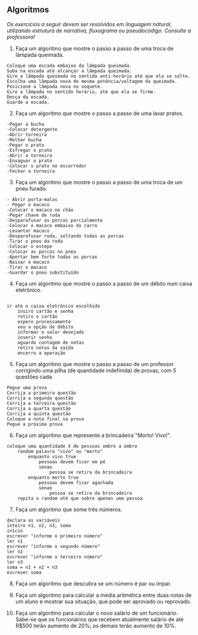 ## Algoritmos

_Os exercícios a seguir devem ser resolvidos em linguagem natural, utilizando estrutura de narrativa, fluxograma ou pseudocódigo. Consulte a professora!_

1. Faça um algoritmo que mostre o passo a passo de uma troca de lâmpada queimada.

```
Coloque uma escada embaixo da lâmpada queimada. 
Suba na escada até alcançar a lâmpada queimada. 
Gire a lâmpada queimada no sentido anti-horário até que ela se solte. 
Escolha uma lâmpada nova de mesma potência/voltagem da queimada.
Posicione a lâmpada nova no soquete. 
Gire a lâmpada no sentido horário, até que ela se firme. 
Desça da escada. 
Guarde a escada.

```

2. Faça um algoritmo que mostre o passo a passo de uma lavar pratos.
```
-Pegar a bucha 
-Colocar detergente
-Abrir torneira
-Molhar bucha
-Pegar o prato
-Esfregar o prato
-Abrir a torneira 
-Enxaguar o prato
-Colocar o prato no escorredor
-Fechar a torneira
```

3. Faça um algoritmo que mostre o passo a passo de uma troca de um pneu furado.
```
- Abrir porta-malas 
- Pegar o macaco
-Colocar o macaco no chão 
-Pegar chave de roda 
-Desparafusar as porcas parcialmente 
-Colocar o macaco embaixo do carro
-Levantar macaco
-Desparafusar roda, soltando todas as porcas
-Tirar o pneu da roda 
-Colocar o estepe
-Colocar as porcas no pneu
-Apertar bem forte todas as porcas 
-Baixar o macaco
-Tirar o macaco
-Guardar o pneu substituído
```

4. Faça um algoritmo que mostre o passo a passo de um débito num caixa eletrônico.
```

ir até o caixa eletrônico escolhido 
	insiro cartão e senha
	retiro o cartão  
	espero processamento
	vou a opção de débito 
	informar o valor desejado 
	inserir senha 
	aguardo contagem de notas
	retiro notas da saída 
	encerro a operação
```
5. Faça um algoritmo que mostre o passo a passo de um professor corrigindo uma pilha (de quantidade indefinida) de provas, com 5 questões cada.
```
Pegue uma prova
Corrija a primeira questão 
Corrija a segunda questão 
Corrija a terceira questão 
Corrija a quarta questão
Corrija a quinta questão 
Coloque a nota final na prova
Pegue a próxima prova
```

6. Faça um algoritmo que represente a brincadeira "Morto! Vivo!".
```
coloque uma quantidade X de pessoas ombro a ombro 
	random palavra "vivo" ou "morto"
		enquanto vivo true
			pessoas devem ficar em pé
			senao 
				pessoa se retira da brincadeira 
		enquanto morto true
			pessoas devem ficar agachada
			senao 
				pessoa se retira da brincadeira 
	repita o random até que sobre apenas uma pessoa 
```

7. Faça um algoritmo que some três números.
```
declara as variáveis
inteiro n1, n2, n3, soma
início
escrever "informe o primeiro número"
ler n1
escrever "informe o segundo número"
ler n2
escrever "informe o terceiro número"
ler n3
soma = n1 + n2 + n3 
escrever soma
```

8. Faça um algoritmo que descubra se um número é par ou ímpar.

9. Faça um algoritmo para calcular a média aritmética entre duas notas de um aluno e mostrar sua situação, que pode ser aprovado ou reprovado.

10. Faça um algoritmo para calcular o novo salário de um funcionário. Sabe-se que os funcionários que recebem atualmente salário de até R$500 terão aumento de 20%; os demais terão aumento de 10%.
